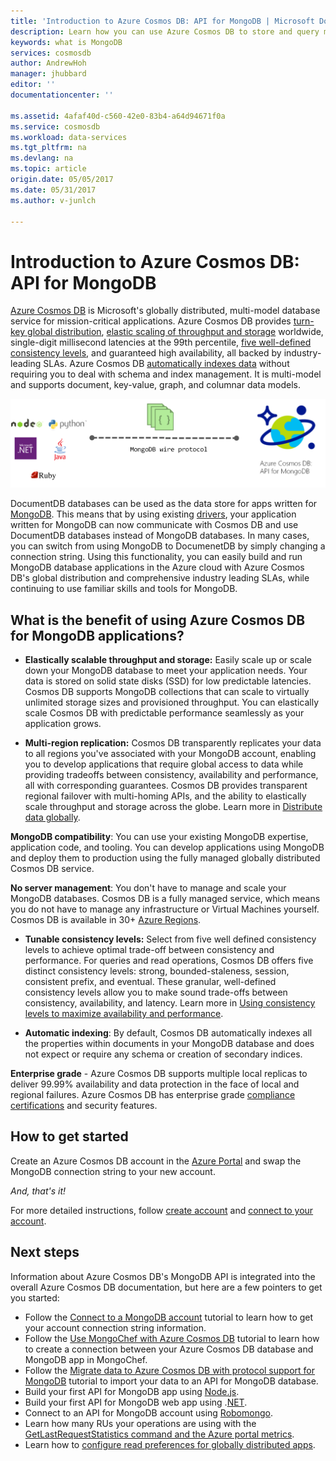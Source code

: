 ```yaml
---
title: 'Introduction to Azure Cosmos DB: API for MongoDB | Microsoft Docs'
description: Learn how you can use Azure Cosmos DB to store and query massive volumes of JSON documents with low latency using the popular OSS MongoDB APIs.
keywords: what is MongoDB
services: cosmosdb
author: AndrewHoh
manager: jhubbard
editor: ''
documentationcenter: ''

ms.assetid: 4afaf40d-c560-42e0-83b4-a64d94671f0a
ms.service: cosmosdb
ms.workload: data-services
ms.tgt_pltfrm: na
ms.devlang: na
ms.topic: article
origin.date: 05/05/2017
ms.date: 05/31/2017
ms.author: v-junlch

---
```

# Introduction to Azure Cosmos DB: API for MongoDB

[Azure Cosmos DB](../cosmos-db/introduction.md) is Microsoft's globally distributed, multi-model database service for mission-critical applications. Azure Cosmos DB provides [turn-key global distribution](../documentdb/documentdb-distribute-data-globally.md), [elastic scaling of throughput and storage](../documentdb/documentdb-partition-data.md) worldwide, single-digit millisecond latencies at the 99th percentile, [five well-defined consistency levels](../documentdb/documentdb-consistency-levels.md), and guaranteed high availability, all backed by industry-leading SLAs. Azure Cosmos DB [automatically indexes data](http://www.vldb.org/pvldb/vol8/p1668-shukla.pdf) without requiring you to deal with schema and index management. It is multi-model and supports document, key-value, graph, and columnar data models. 

![Azure API for MongoDB](./media/documentdb-protocol-mongodb/cosmosdb-mongodb.png) 

DocumentDB databases can be used as the data store for apps written for [MongoDB](https://docs.mongodb.com/manual/introduction/). This means that by using existing [drivers](https://docs.mongodb.org/ecosystem/drivers/), your application written for MongoDB can now communicate with Cosmos DB and use DocumentDB databases instead of MongoDB databases. In many cases, you can switch from using MongoDB to DocumenetDB by simply changing a connection string. Using this functionality, you can easily build and run MongoDB database applications in the Azure cloud with Azure Cosmos DB's global distribution and comprehensive industry leading SLAs, while continuing to use familiar skills and tools for MongoDB.


## What is the benefit of using Azure Cosmos DB for MongoDB applications?

- **Elastically scalable throughput and storage:** Easily scale up or scale down your MongoDB database to meet your application needs. Your data is stored on solid state disks (SSD) for low predictable latencies. Cosmos DB supports MongoDB collections that can scale to virtually unlimited storage sizes and provisioned throughput. You can elastically scale Cosmos DB with predictable performance seamlessly as your application grows. 

- **Multi-region replication:** Cosmos DB transparently replicates your data to all regions you've associated with your MongoDB account, enabling you to develop applications that require global access to data while providing tradeoffs between consistency, availability and performance, all with corresponding guarantees. Cosmos DB provides transparent regional failover with multi-homing APIs, and the ability to elastically scale throughput and storage across the globe. Learn more in [Distribute data globally](documentdb-distribute-data-globally.md).

**MongoDB compatibility**: You can use your existing MongoDB expertise, application code, and tooling. You can develop applications using MongoDB and deploy them to production using the fully managed globally distributed Cosmos DB service.

**No server management**: You don't have to manage and scale your MongoDB databases. Cosmos DB is a fully managed service, which means you do not have to manage any infrastructure or Virtual Machines yourself. Cosmos DB is available in 30+ [Azure Regions](https://azure.microsoft.com/regions/services/).

- **Tunable consistency levels:** Select from five well defined consistency levels to achieve optimal trade-off between consistency and performance. For queries and read operations, Cosmos DB offers five distinct consistency levels: strong, bounded-staleness, session, consistent prefix, and eventual. These granular, well-defined consistency levels allow you to make sound trade-offs between consistency, availability, and latency. Learn more in [Using consistency levels to maximize availability and performance](documentdb-consistency-levels.md).

- **Automatic indexing**: By default, Cosmos DB automatically indexes all the properties within documents in your MongoDB database and does not expect or require any schema or creation of secondary indices.

**Enterprise grade** - Azure Cosmos DB supports multiple local replicas to deliver 99.99% availability and data protection in the face of local and regional failures. Azure Cosmos DB has enterprise grade [compliance certifications](https://www.microsoft.com/trustcenter) and security features. 

## How to get started

Create an Azure Cosmos DB account in the [Azure Portal](https://portal.azure.cn) and swap the MongoDB connection string to your new account. 

*And, that's it!*

For more detailed instructions, follow [create account](documentdb-create-account.md) and [connect to your account](documentdb-connect-mongodb-account.md).

## Next steps

Information about Azure Cosmos DB's MongoDB API is integrated into the overall Azure Cosmos DB documentation, but here are a few pointers to get you started:

- Follow the [Connect to a MongoDB account](documentdb-connect-mongodb-account.md) tutorial to learn how to get your account connection string information.
- Follow the [Use MongoChef with Azure Cosmos DB](documentdb-mongodb-mongochef.md) tutorial to learn how to create a connection between your Azure Cosmos DB database and MongoDB app in MongoChef.
- Follow the [Migrate data to Azure Cosmos DB with protocol support for MongoDB](documentdb-mongodb-migrate.md) tutorial to import your data to an API for MongoDB database.
- Build your first API for MongoDB app using [Node.js](documentdb-mongodb-samples.md).
- Build your first API for MongoDB web app using .[NET](documentdb-mongodb-application.md).
- Connect to an API for MongoDB account using [Robomongo](documentdb-mongodb-robomongo.md).
- Learn how many RUs your operations are using with the [GetLastRequestStatistics command and the Azure portal metrics](documentdb-request-units.md#GetLastRequestStatistics).
- Learn how to [configure read preferences for globally distributed apps](../cosmos-db/tutorial-global-distribution-mongodb.md).

